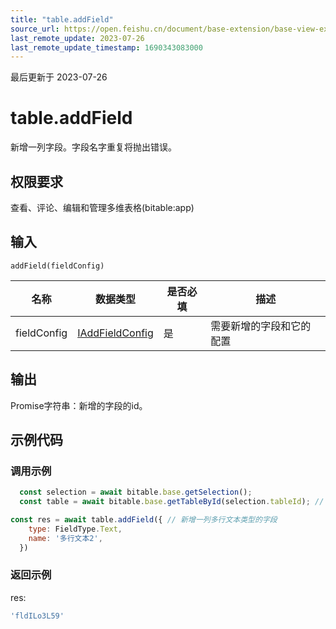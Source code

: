 ```yaml
---
title: "table.addField"
source_url: https://open.feishu.cn/document/base-extension/base-view-extensions/api/table/table_addfield
last_remote_update: 2023-07-26
last_remote_update_timestamp: 1690343083000
---
```

最后更新于 2023-07-26

# table.addField
新增一列字段。字段名字重复将抛出错误。

## 权限要求
<md-alert type="warn">
查看、评论、编辑和管理多维表格(bitable:app)

## 输入
```
addField(fieldConfig)
```

名称 | 数据类型 | 是否必填 | 描述
--- | --- | --- | ---
fieldConfig | [IAddFieldConfig](https://open.feishu.cn/document/uAjLw4CM/uYjL24iN/base-extensions/base-view-extensions/data-type/iaddfieldconfig) | 是 | 需要新增的字段和它的配置

## 输出
Promise字符串：新增的字段的id。
## 示例代码
### 调用示例

```js
  const selection = await bitable.base.getSelection();
  const table = await bitable.base.getTableById(selection.tableId); // 获取当前数据表实例

const res = await table.addField({ // 新增一列多行文本类型的字段
    type: FieldType.Text,
    name: '多行文本2',
  })
```

### 返回示例
res:
```js
'fldILo3L59'
```
